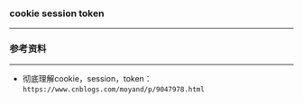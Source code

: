 ### cookie session  token

---



















### 参考资料

---

- 彻底理解cookie，session，token：`https://www.cnblogs.com/moyand/p/9047978.html`
